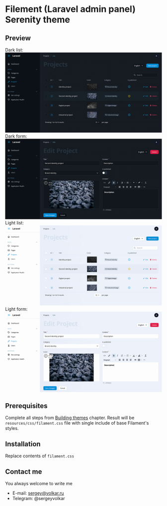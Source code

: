 # Filement (Laravel admin panel) Serenity theme

## Preview

Dark list:
![Dark preview](https://github.com/volkar/filament-laravel-serenity-theme-dark-light/blob/main/preview/preview-d-l.jpg?raw=true)
Dark form:
![Dark preview](https://github.com/volkar/filament-laravel-serenity-theme-dark-light/blob/main/preview/preview-d-e.jpg?raw=true)
Light list:
![Light preview](https://github.com/volkar/filament-laravel-serenity-theme-dark-light/blob/main/preview/preview-w-l.jpg?raw=true)
Light form:
![Light preview](https://github.com/volkar/filament-laravel-serenity-theme-dark-light/blob/main/preview/preview-w-e.jpg?raw=true)

## Prerequisites

Complete all steps from [Building themes](https://filamentphp.com/docs/2.x/admin/appearance#building-themes) chapter.
Result will be `resources/css/filament.css` file with single include of base Filament's styles.

## Installation

Replace contents of `filament.css`

## Contact me

You always welcome to write me
- E-mail: sergey@volkar.ru
- Telegram: @sergeyvolkar


